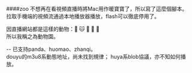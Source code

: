 ####zoo
不想再在看視頻直播時將Mac用作暖寶寶了，所以寫了這麼個腳本。  
拉取手機端的視頻流通過本地播放器播放，flash可以徹底停用了。

因直播網站都是這樣的動物：🐼 🐱 🐯 🐠 🚩  
所以我稱之為動物園。

--
已支持panda、huomao、zhanqi。  
douyu的m3u8系動態地址，尚未找到規律；
huya系blob協議，亦不知如何播放。